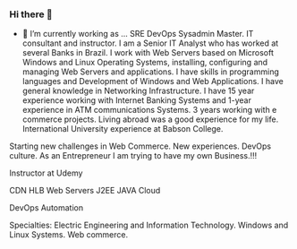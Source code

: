 ### Hi there 👋

- 🔭 I’m currently working as ... SRE DevOps Sysadmin Master. IT consultant and instructor.
I am a Senior IT Analyst who has worked at several Banks in Brazil. I work with Web Servers based on Microsoft Windows and Linux Operating Systems, installing, configuring and managing Web Servers and applications. I have skills in programming languages and Development of Windows and Web Applications. I have general knowledge in Networking Infrastructure. I have 15 year experience working with Internet Banking Systems and 1-year experience in ATM communications Systems. 
3 years working with e commerce projects.
Living abroad was a good experience for my life.
International University experience at Babson College.

Starting new challenges in Web Commerce. New experiences. DevOps culture.
As an Entrepreneur I am trying to have my own Business.!!!

Instructor at Udemy

CDN
HLB
Web Servers 
J2EE JAVA
Cloud

DevOps
Automation

Specialties: 
Electric Engineering and Information Technology.
Windows and Linux Systems.
Web commerce.

<!--
**leoym/leoym** is a ✨ _special_ ✨ repository because its `README.md` (this file) appears on your GitHub profile.

Here are some ideas to get you started:

- 🔭 I’m currently working on ...
- 🌱 I’m currently learning ...
- 👯 I’m looking to collaborate on ...
- 🤔 I’m looking for help with ...
- 💬 Ask me about ...
- 📫 How to reach me: ...
- 😄 Pronouns: ...
- ⚡ Fun fact: ...
-->
